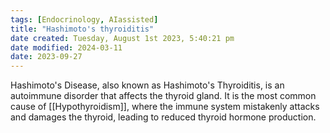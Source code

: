 ```yaml
---
tags: [Endocrinology, AIassisted]
title: "Hashimoto's thyroiditis"
date created: Tuesday, August 1st 2023, 5:40:21 pm
date modified: 2024-03-11
date: 2023-09-27
---
```


Hashimoto's Disease, also known as Hashimoto's Thyroiditis, is an autoimmune disorder that affects the thyroid gland. It is the most common cause of [[Hypothyroidism]], where the immune system mistakenly attacks and damages the thyroid, leading to reduced thyroid hormone production.
